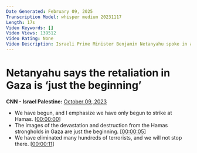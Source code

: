 ```yaml
---
Date Generated: February 09, 2025
Transcription Model: whisper medium 20231117
Length: 17s
Video Keywords: []
Video Views: 139512
Video Rating: None
Video Description: Israeli Prime Minister Benjamin Netanyahu spoke in a televised speech to the nation after a new round of airstrikes hit Gaza. Netanyahu told the public that the images and devastation of what he called Hamas strongholds in Gaza are “just the beginning.” #CNN #News #Shorts
---
```


# Netanyahu says the retaliation in Gaza is ‘just the beginning’
**CNN - Israel Palestine:** [October 09, 2023](https://www.youtube.com/watch?v=L_6GMzVl6L0)
*  We have begun, and I emphasize we have only begun to strike at Hamas. [[00:00:00](https://www.youtube.com/watch?v=L_6GMzVl6L0&t=0.0s)]
*  The images of the devastation and destruction from the Hamas strongholds in Gaza are just the beginning. [[00:00:05](https://www.youtube.com/watch?v=L_6GMzVl6L0&t=5.0s)]
*  We have eliminated many hundreds of terrorists, and we will not stop there. [[00:00:11](https://www.youtube.com/watch?v=L_6GMzVl6L0&t=11.0s)]
